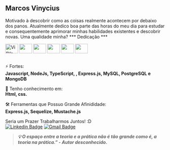## Marcos Vinycius </br>
Motivado à descobrir como as coisas realmente acontecem por debaixo dos panos. Atualmente dedico boa parte das horas do meu dia para estudar e consequentemente aprimorar minhas habilidades existentes e descobrir novas. Uma qualidade minha? *** Dedicação ***

<div display="flex" gap="5px">
<img align="center" alt="Viny-Js" height="30" width="40" src="https://cdn.jsdelivr.net/gh/devicons/devicon/icons/javascript/javascript-original.svg" />
<img align="center" height="30" width="40" src="https://cdn.jsdelivr.net/gh/devicons/devicon/icons/nodejs/nodejs-plain.svg" />
<img align="center" height="30" width="40" src="https://cdn.jsdelivr.net/gh/devicons/devicon/icons/typescript/typescript-original.svg" />
<img align="center" height="30" width="40" src="https://cdn.jsdelivr.net/gh/devicons/devicon/icons/mysql/mysql-plain-wordmark.svg" />
<img align="center" height="30" width="40" src="https://cdn.jsdelivr.net/gh/devicons/devicon/icons/postgresql/postgresql-plain-wordmark.svg" />
<img align="center" height="30" width="40" src="https://cdn.jsdelivr.net/gh/devicons/devicon/icons/mongodb/mongodb-plain-wordmark.svg" />
</div>

</br>

⚡ Fortes:
<br />
**Javascript, NodeJs, TypeScript, , Express.js, MySQL, PostgreSQL e MongoDB**

🧠 Tenho conhecimento em:
<br />
 **Html, css.**

🛠️ Ferramentas que Possuo Grande Afinididade:
<br />
**Express.js, Sequelize, Mustache.js**

Seria um Prazer Trabalharmos Juntos! :D </br>
[![Linkedin Badge](https://img.shields.io/badge/-Marcos%20Vinycius-0a66c2?style=flat-square&logo=Linkedin&logoColor=white&link=https://www.linkedin.com/in/marcos-vinycius-silva-a00587234/)](https://www.linkedin.com/in/marcos-vinycius-silva-a00587234/) 
[![Gmail Badge](https://img.shields.io/badge/-vinyprog.work@gmail.com-0a66c2?style=flat-square&logo=Gmail&logoColor=white&link=https:https://www.linkedin.com/in/marcos-vinycius-silva-a00587234/)](mailto:vinyprog.work@gmail.com) 
> ***💡 O espaço entre a teoria e a prática não é tão grande como é, a teoria na prática.”
        - Autor desconhecido.***

